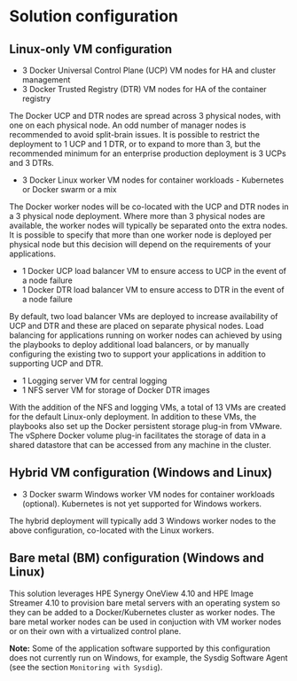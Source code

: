 # Solution configuration

## Linux-only VM configuration

-   3 Docker Universal Control Plane (UCP) VM nodes for HA and cluster management
-   3 Docker Trusted Registry (DTR) VM nodes for HA of the container registry

The Docker UCP and DTR nodes are spread across 3 physical nodes, with one on each physical node. An odd number of manager nodes is recommended to avoid split-brain issues. It is possible to restrict the deployment to 1 UCP and 1 DTR, or to expand to more than 3, but the recommended minimum for an enterprise production deployment is 3 UCPs and 3 DTRs.

-   3 Docker Linux worker VM nodes for container workloads - Kubernetes or Docker swarm or a mix

The Docker worker nodes will be co-located with the UCP and DTR nodes in a 3 physical node deployment. Where more than 3 physical nodes are available, the worker nodes will typically be separated onto the extra nodes. It is possible to specify that more than one worker node is deployed per physical node but this decision will depend on the requirements of your applications.

-   1 Docker UCP load balancer VM to ensure access to UCP in the event of a node failure
-   1 Docker DTR load balancer VM to ensure access to DTR in the event of a node failure

By default, two load balancer VMs are deployed to increase availability of UCP and DTR and these are placed on separate physical nodes. Load balancing for applications running on worker nodes can achieved by using the playbooks to deploy additional load balancers, or by manually configuring the existing two to support your applications in addition to supporting UCP and DTR.

-   1 Logging server VM for central logging
-   1 NFS server VM for storage of Docker DTR images

With the addition of the NFS and logging VMs, a total of 13 VMs are created for the default Linux-only deployment. In addition to these VMs, the playbooks also set up the Docker persistent storage plug-in from VMware. The vSphere Docker volume plug-in facilitates the storage of data in a shared datastore that can be accessed from any machine in the cluster.


## Hybrid VM configuration (Windows and Linux)

-   3 Docker swarm Windows worker VM nodes for container workloads (optional). Kubernetes is not yet supported for Windows workers.

The hybrid deployment will typically add 3 Windows worker nodes to the above configuration, co-located with the Linux workers.

## Bare metal (BM) configuration (Windows and Linux)

This solution leverages HPE Synergy OneView 4.10 and HPE Image Streamer 4.10 to provision bare metal servers with an operating system so they can be added to a Docker/Kubernetes cluster as worker nodes. The bare metal worker nodes can be used in conjuction with VM worker nodes or on their own with a virtualized control plane.


**Note:** Some of the application software supported by this configuration does not currently run on Windows, for example, the Sysdig Software Agent (see the section `Monitoring with Sysdig`).

